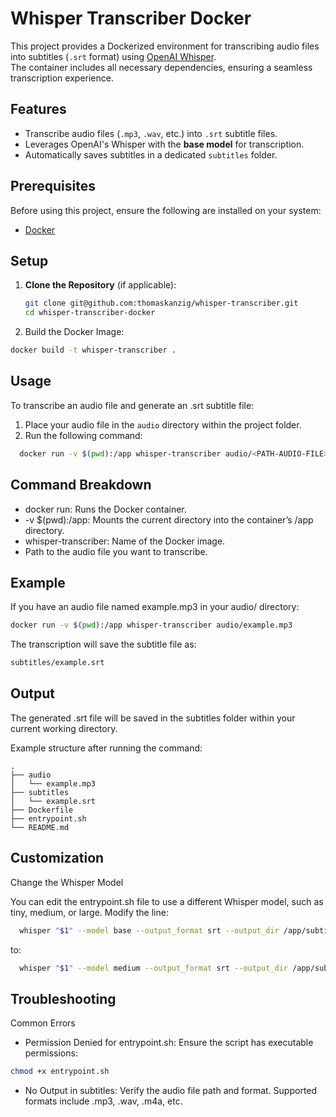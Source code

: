 # Whisper Transcriber Docker

This project provides a Dockerized environment for transcribing audio files into subtitles (`.srt` format) using [OpenAI Whisper](https://github.com/openai/whisper).  
The container includes all necessary dependencies, ensuring a seamless transcription experience.

## Features

- Transcribe audio files (`.mp3`, `.wav`, etc.) into `.srt` subtitle files.
- Leverages OpenAI's Whisper with the **base model** for transcription.
- Automatically saves subtitles in a dedicated `subtitles` folder.

## Prerequisites

Before using this project, ensure the following are installed on your system:
- [Docker](https://www.docker.com/)

## Setup

1. **Clone the Repository** (if applicable):
   ```bash
   git clone git@github.com:thomaskanzig/whisper-transcriber.git
   cd whisper-transcriber-docker
   ```  

2.	Build the Docker Image:
   ```bash
   docker build -t whisper-transcriber .
   ```   

## Usage

To transcribe an audio file and generate an .srt subtitle file:

1.	Place your audio file in the `audio` directory within the project folder.
2.	Run the following command:
```bash
  docker run -v $(pwd):/app whisper-transcriber audio/<PATH-AUDIO-FILE>
```

## Command Breakdown

- docker run: Runs the Docker container.  
- -v $(pwd):/app: Mounts the current directory into the container’s /app directory.  
- whisper-transcriber: Name of the Docker image.  
- <PATH-AUDIO-FILE> Path to the audio file you want to transcribe.  

## Example

If you have an audio file named example.mp3 in your audio/ directory:

```bash
docker run -v $(pwd):/app whisper-transcriber audio/example.mp3
```

The transcription will save the subtitle file as:

```bash
subtitles/example.srt
```

## Output

The generated .srt file will be saved in the subtitles folder within your current working directory.

Example structure after running the command:

```
.
├── audio
│   └── example.mp3
├── subtitles
│   └── example.srt
├── Dockerfile
├── entrypoint.sh
└── README.md
```

## Customization

Change the Whisper Model

You can edit the entrypoint.sh file to use a different Whisper model, such as tiny, medium, or large. Modify the line:
    
```bash
  whisper "$1" --model base --output_format srt --output_dir /app/subtitles
```

to:
    
```bash
  whisper "$1" --model medium --output_format srt --output_dir /app/subtitles
``` 

## Troubleshooting

Common Errors

- Permission Denied for entrypoint.sh:
Ensure the script has executable permissions:
```bash
chmod +x entrypoint.sh
```

- No Output in subtitles:
Verify the audio file path and format. Supported formats include .mp3, .wav, .m4a, etc.



